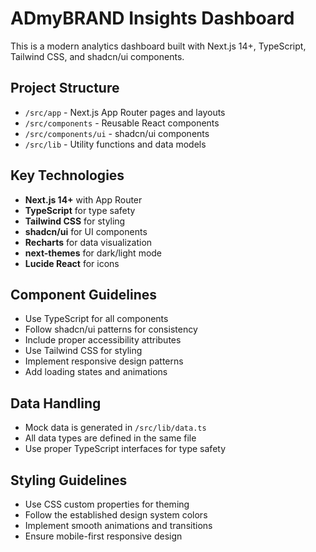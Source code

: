 <!-- Use this file to provide workspace-specific custom instructions to Copilot. For more details, visit https://code.visualstudio.com/docs/copilot/copilot-customization#_use-a-githubcopilotinstructionsmd-file -->

# ADmyBRAND Insights Dashboard

This is a modern analytics dashboard built with Next.js 14+, TypeScript, Tailwind CSS, and shadcn/ui components.

## Project Structure
- `/src/app` - Next.js App Router pages and layouts
- `/src/components` - Reusable React components
- `/src/components/ui` - shadcn/ui components
- `/src/lib` - Utility functions and data models

## Key Technologies
- **Next.js 14+** with App Router
- **TypeScript** for type safety
- **Tailwind CSS** for styling
- **shadcn/ui** for UI components
- **Recharts** for data visualization
- **next-themes** for dark/light mode
- **Lucide React** for icons

## Component Guidelines
- Use TypeScript for all components
- Follow shadcn/ui patterns for consistency
- Include proper accessibility attributes
- Use Tailwind CSS for styling
- Implement responsive design patterns
- Add loading states and animations

## Data Handling
- Mock data is generated in `/src/lib/data.ts`
- All data types are defined in the same file
- Use proper TypeScript interfaces for type safety

## Styling Guidelines
- Use CSS custom properties for theming
- Follow the established design system colors
- Implement smooth animations and transitions
- Ensure mobile-first responsive design

